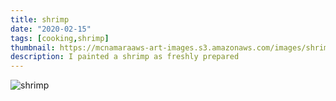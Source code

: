 ```yaml
---
title: shrimp
date: "2020-02-15"
tags: [cooking,shrimp]
thumbnail: https://mcnamaraaws-art-images.s3.amazonaws.com/images/shrimp.jpg
description: I painted a shrimp as freshly prepared
---
```


![shrimp](https://mcnamaraaws-art-images.s3.amazonaws.com/images/shrimp.jpg)